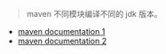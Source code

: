 
> maven 不同模块编译不同的 jdk 版本。

+ [maven documentation 1](https://maven.apache.org/plugins/maven-compiler-plugin/examples/set-compiler-source-and-target.html)
+ [maven documentation 2](https://maven.apache.org/plugins/maven-compiler-plugin/examples/set-compiler-release.html)
